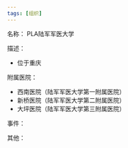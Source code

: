 ```yaml
---
tags: [组织]
---
```


名称：
PLA陆军军医大学

描述：
- 位于重庆

附属医院：
- 西南医院（陆军军医大学第一附属医院）
- 新桥医院（陆军军医大学第二附属医院）
- 大坪医院（陆军军医大学第三附属医院）

事件：

其他：
